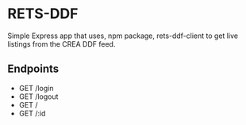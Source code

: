 # RETS-DDF
Simple Express app that uses, npm package, rets-ddf-client to get live listings from the CREA DDF feed.

## Endpoints
* GET /login 
* GET /logout
* GET /
* GET /:id
